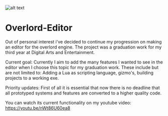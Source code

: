 ![alt text](https://i.imgur.com/g4NRVnB.png)
# Overlord-Editor

Out of personal interest i've decided to continue my progression on making an editor for the overlord engine. The project was a graduation work for my third year at Digital Arts and Entertainment.

Current goal: Currently I aim to add the many features I wanted to see in the editor when I choose this topic for my graduation work. These include but are not limited to: Adding a Lua as scripting language, gizmo's, building projects to a working exe.

Priority updates: First of all it is essential that now there is no deadline that all prototyped systems and features are converted to a higher quality code.

You can watch its current functionality on my youtube video: https://youtu.be/nWt86U60ea8
